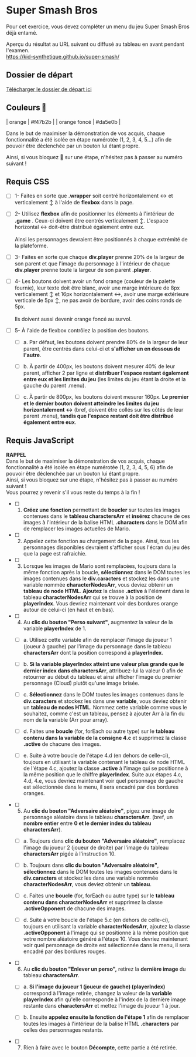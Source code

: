 # Super Smash Bros

Pour cet exercice, vous devez compléter un menu du jeu Super Smash Bros déjà entamé.

Aperçu du résultat au URL suivant ou diffusé au tableau en avant pendant
l'examen.\
<https://kid-synthetique.github.io/super-smash/>

## Dossier de départ

[Télécharger le dossier de départ ici](https://cmontmorency365-my.sharepoint.com/:f:/g/personal/mariem_ouellet_cmontmorency_qc_ca/EnuNF6h93ZJNv6CFSUoTSLEBcHV90BFHileoAtTSAd_7vA?e=0Yol4e)


## Couleurs 🎨
| orange       | #f47b2b |
| orange foncé | #da5e0b |

Dans le but de maximiser la démonstration de vos acquis, chaque
fonctionnalité a été isolée en étape numérotée (1, 2, 3, 4, 5...) afin de pouvoir être déclenchée par un bouton lui étant propre.

Ainsi, si vous bloquez 🤔 sur une étape, n'hésitez pas à passer au numéro suivant !

## Requis CSS

- [ ] 1- Faites en sorte que **.wrapper** soit centré horizontalement ↔️ et
    verticalement ↕️ à l\'aide de **flexbox** dans la page.

- [ ] 2- Utilisez **flexbox** afin de positionner les éléments à l\'intérieur de **.game** . Ceux-ci doivent être centrés verticalement ↕️. L\'espace horizontal ↔️ doit-être distribué également entre eux.\
    \
    Ainsi les personnages devraient être positionnés à chaque extrémité
    de la plateforme.

- [ ] 3- Faites en sorte que chaque **div.player** prenne 20% de la largeur
    de son parent et que l\'image du personnage à l\'intérieur de chaque
    **div.player** prenne toute la largeur de son parent **.player**.

- [ ] 4- Les boutons doivent avoir un fond orange (couleur de la palette
    fournie), leur texte doit être blanc, avoir une marge intérieure de
    8px verticalement ↕️ et 16px horizontalement ↔️, avoir une marge
    extérieure verticale de 5px ↕️, ne pas avoir de bordure, avoir des
    coins ronds de 5px.\
    \
    Ils doivent aussi devenir orange foncé au survol.

- [ ] 5- À l\'aide de flexbox contrôlez la position des boutons.

  - [ ] a.  Par défaut, les boutons doivent prendre 80% de la largeur de
        leur parent, être centrés dans celui-ci et **s\'afficher un en
        dessous de l\'autre**.

  - [ ] b.  À partir de 400px, les boutons doivent mesurer 40% de leur
        parent, afficher 2 par ligne et **distribuer l\'espace restant
        également entre eux et les limites du jeu** (les limites du jeu
        étant la droite et la gauche du parent .menu).

  - [ ] c.  À partir de 800px, les boutons doivent mesurer 160px. **Le
        premier et le dernier bouton doivent atteindre les limites du
        jeu horizontalement ↔️** (bref, doivent être collés sur les
        côtés de leur parent .menu), **tandis que l\'espace restant doit
        être distribué également entre eux**.

## Requis JavaScript

**RAPPEL**\
Dans le but de maximiser la démonstration de vos acquis, chaque
fonctionnalité a été isolée en étape numérotée (1, 2, 3, 4, 5, 6) afin
de pouvoir être déclenchée par un bouton lui étant propre.\
Ainsi, si vous bloquez sur une étape, n'hésitez pas à passer au numéro
suivant !\
Vous pourrez y revenir s'il vous reste du temps à la fin !

- [ ] 1. **Créez une** **fonction** permettant de **boucler** sur toutes les
    images contenues dans le **tableau charactersArr** et **insérez**
    chacune de ces images à l\'intérieur de la balise HTML
    **.characters** dans le DOM afin de remplacer les images actuelles
    de Mario.

- [ ] 2. Appelez cette fonction au chargement de la page. Ainsi, tous les
    personnages disponibles devraient s\'afficher sous l\'écran du jeu
    dès que la page est rafraichie.

- [ ] 3. Lorsque les images de Mario sont remplacées, toujours dans la même
    fonction après la boucle, **sélectionnez** dans le DOM toutes les
    images contenues dans le **div.caracters** et stockez les dans une
    variable nommée **characterNodesArr**, vous deviez obtenir un
    **tableau de node HTML**. **Ajoutez** la classe **.active** à
    l'élément dans le tableau **characterNodesArr** qui se trouve à la
    position de **playerIndex**. Vous devriez maintenant voir des
    bordures orange autour de celui-ci (en haut et en bas).

- [ ] 4. Au **clic du bouton \"Perso suivant\"**, augmentez la valeur de la
    variable **playerIndex** de 1.

  - [ ] a.  Utilisez cette variable afin de remplacer l\'image du joueur 1
        (joueur à gauche) par l\'image du personnage dans le tableau
        **charactersArr** dont la position correspond à **playerIndex**.

  - [ ] b.  **Si la variable playerIndex atteint une valeur plus grande que
        le dernier index dans charactersArr**, attribuez-lui la valeur 0
        afin de retourner au début du tableau et ainsi afficher l\'image
        du premier personnage (Cloud) plutôt qu\'une image brisée.

  - [ ] c.  **Sélectionnez** dans le DOM toutes les images contenues dans le
        **div.caracters** et stockez les dans une **variable**, vous
        deviez obtenir un **tableau de nodes HTML**. Nommez cette
        variable comme vous le souhaitez, comme c'est un tableau, pensez
        à ajouter Arr à la fin du nom de la variable (Arr pour array).

  - [ ] d.  Faites une **boucle** (for, forEach ou autre type) sur le
        **tableau contenu dans la variable de la consigne 4.c** et
        supprimez la classe **.active** de chacune des images.

  - [ ] e.  Suite à votre boucle de l'étape 4.d (en dehors de celle-ci),
        toujours en utilisant la variable contenant le tableau de node
        HTML de l\'étape 4.c, ajoutez la classe **.active** à l\'image
        qui se positionne à la même position que le chiffre
        **playerIndex**. Suite aux étapes 4.c, 4.d, 4.e, vous devriez
        maintenant voir quel personnage de gauche est sélectionnée dans
        le menu, il sera encadré par des bordures oranges.

- [ ] 5.  Au **clic du bouton \"Adversaire aléatoire\"**, pigez une image de
    personnage aléatoire dans le tableau **charactersArr**. (bref, un
    **nombre entier** entre **0 et le dernier index du tableau
    charactersArr**).

  - [ ] a.  Toujours dans **clic du bouton \"Adversaire aléatoire\"**,
        remplacez l\'image du joueur 2 (joueur de droite) par l'image du
        tableau **charactersArr** pigée à l'instruction 10.

  - [ ] b.  Toujours dans **clic du bouton \"Adversaire aléatoire\"**,
        **sélectionnez** dans le DOM toutes les images contenues dans le
        **div.caracters** et stockez les dans une variable nommée
        **characterNodesArr**, vous deviez obtenir un **tableau**.

  - [ ] c.  Faites une **boucle** (for, forEach ou autre type) sur le
        **tableau contenu dans characterNodesArr** et supprimez la
        classe **.activeOpponent** de chacune des images.

  - [ ] d.  Suite à votre boucle de l'étape 5.c (en dehors de celle-ci),
        toujours en utilisant la variable **characterNodesArr**, ajoutez
        la classe **.activeOpponent** à l\'image qui se positionne à la
        même position que votre nombre aléatoire généré à l'étape 10.
        Vous devriez maintenant voir quel personnage de droite est
        sélectionnée dans le menu, il sera encadré par des bordures
        rouges.

- [ ] 6. Au **clic du bouton \"Enlever un perso\",** retirez la **dernière
    image** du tableau **charactersArr**.

  - [ ] a.  **Si l\'image du joueur 1 (joueur de gauche) (playerIndex)**
        correspond à l\'image retirée, changez la valeur de la
        **variable playerIndex** afin qu\'elle corresponde à l\'index de
        la dernière image restante dans **charactersArr** et mettez
        l\'image du joueur 1 à jour.

  - [ ] b.  Ensuite **appelez ensuite la fonction de l\'étape 1** afin de
        remplacer toutes les images à l\'intérieur de la balise HTML
        **.characters** par celles des personnages restants.

- [ ] 7.  Rien à faire avec le bouton **Décompte**, cette partie a été retirée.
